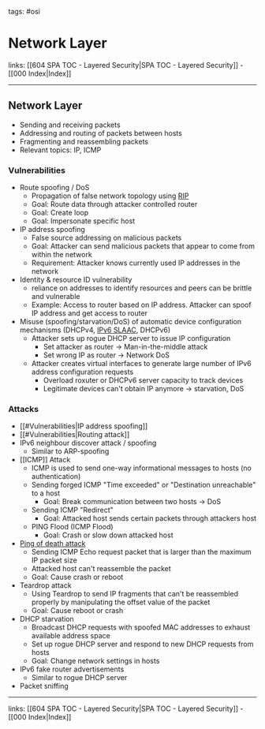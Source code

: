 tags: #osi

# Network Layer

links: [[604 SPA TOC - Layered Security|SPA TOC - Layered Security]] - [[000 Index|Index]]

---

## Network Layer

- Sending and receiving packets
- Addressing and routing of packets between hosts
- Fragmenting and reassembling packets
- Relevant topics: IP, ICMP

### Vulnerabilities

- Route spoofing / DoS
	- Propagation of false network topology using [RIP](https://en.wikipedia.org/wiki/Routing_Information_Protocol)
	- Goal: Route data through attacker controlled router
	- Goal: Create loop
	- Goal: Impersonate specific host
- IP address spoofing
	- False source addressing on malicious packets
	- Goal: Attacker can send malicious packets that appear to come from within the network
	- Requirement: Attacker knows currently used IP addresses in the network
- Identity & resource ID vulnerability
	- reliance on addresses to identify resources and peers can be brittle and vulnerable
	- Example: Access to router based on IP address. Attacker can spoof IP address and get access to router
- Misuse (spoofing/starvation/DoS) of automatic device configuration mechanisms (DHCPv4, [IPv6 SLAAC](https://datatracker.ietf.org/doc/html/rfc4862), DHCPv6)
	- Attacker sets up rogue DHCP server to issue IP configuration
		- Set attacker as router -> Man-in-the-middle attack
		- Set wrong IP as router -> Network DoS
	- Attacker creates virtual interfaces to generate large number of IPv6 address configuration requests
		- Overload roxuter or DHCPv6 server capacity to track devices
		- Legitimate devices can't obtain IP anymore -> starvation, DoS

### Attacks

- [[#Vulnerabilities|IP address spoofing]]
- [[#Vulnerabilities|Routing attack]]
- IPv6 neighbour discover attack / spoofing
	- Similar to ARP-spoofing
- [[ICMP]] Attack
	- ICMP is used to send one-way informational messages to hosts (no authentication)
	- Sending forged ICMP "Time exceeded" or "Destination unreachable" to a host
		- Goal: Break communication between two hosts -> DoS
	- Sending ICMP "Redirect" 
		- Goal: Attacked host sends certain packets through attackers host
	- PING Flood (ICMP Flood)
		- Goal: Crash or slow down attacked host
- [Ping of death attack](https://en.wikipedia.org/wiki/Ping_of_death)
	- Sending ICMP Echo request packet that is larger than the maximum IP packet size
	- Attacked host can't reassemble the packet
	- Goal: Cause crash or reboot
- Teardrop attack
	- Using Teardrop to send IP fragments that can't be reassembled properly by manipulating the offset value of the packet
	- Goal: Cause reboot or crash
- DHCP starvation
	- Broadcast DHCP requests with spoofed MAC addresses to exhaust available address space
	- Set up rogue DHCP server and respond to new DHCP requests from hosts
	- Goal: Change network settings in hosts
- IPv6 fake router advertisements
	- Similar to rogue DHCP server
- Packet sniffing

---
links: [[604 SPA TOC - Layered Security|SPA TOC - Layered Security]] - [[000 Index|Index]]